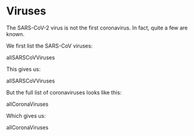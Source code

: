 # Viruses

The <topic>SARS-CoV-2</topic> <topic>virus</topic> is not the first <topic>coronavirus</topic>. In fact, quite a few are known.

We first list the SARS-CoV viruses:

<sparql>allSARSCoVViruses</sparql>

This gives us:

<out>allSARSCoVViruses</out>

But the full list of coronaviruses looks like this:

<sparql>allCoronaViruses</sparql>

Which gives us:

<out>allCoronaViruses</out>
